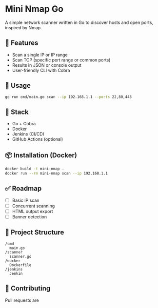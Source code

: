 # Mini Nmap Go

A simple network scanner written in Go to discover hosts and open ports, inspired by Nmap.

## 🔧 Features
- Scan a single IP or IP range
- Scan TCP (specific port range or common ports)
- Results in JSON or console output
- User-friendly CLI with Cobra

## 🚀 Usage
```bash
go run cmd/main.go scan --ip 192.168.1.1 --ports 22,80,443
```

## 🧱 Stack
- Go + Cobra
- Docker
- Jenkins (CI/CD)
- GitHub Actions (optional)

## 📦 Installation (Docker)
```bash
docker build -t mini-nmap .
docker run --rm mini-nmap scan --ip 192.168.1.1
```

## ✅ Roadmap
- [ ] Basic IP scan
- [ ] Concurrent scanning
- [ ] HTML output export
- [ ] Banner detection

## 📂 Project Structure
```
/cmd
  main.go
/scanner
  scanner.go
/docker
  Dockerfile
/jenkins
  Jenkin
```

## 🤝 Contributing
Pull requests are
